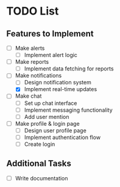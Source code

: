# TODO List

## Features to Implement

- [ ] Make alerts
  - [ ] Implement alert logic

- [ ] Make reports
  - [ ] Implement data fetching for reports

- [ ] Make notifications
  - [ ] Design notification system
  - [X] Implement real-time updates

- [ ] Make chat
  - [ ] Set up chat interface
  - [ ] Implement messaging functionality
  - [ ] Add user mention

- [ ] Make profile & login page
  - [ ] Design user profile page
  - [ ] Implement authentication flow
  - [ ] Create login

## Additional Tasks

- [ ] Write documentation
